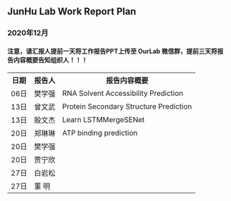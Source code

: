 
## JunHu Lab Work Report Plan

### 2020年12月



#### 注意，请汇报人提前一天将工作报告PPT上传至 OurLab 微信群，提前三天将报告内容概要告知组织人！！！
<html>
<body>

<table>
  <tr>
    <th>日期</th>
    <th>报告人</th>
    <th>报告内容概要</th>    
  </tr>
  <tr>
    <td>06日</td>
    <td>樊学强</td>
    <td>RNA Solvent Accessibility Prediction</td>
  </tr>
  <tr>
    <td>13日</td>
    <td>曾文武</td>
    <td>Protein Secondary Structure Prediction</td>
  </tr>
  <tr>
    <td>13日</td>
    <td>殷文杰</td>
    <td>Learn LSTMMergeSENet</td>
  </tr>
  <tr>
    <td>20日</td>
    <td>郑琳琳</td>
    <td>ATP binding prediction</td>
  </tr>
  <tr>
    <td>20日</td>
    <td>樊学强</td>
    <td></td>
  </tr>
  <tr>
    <td>20日</td>
    <td>贾宁欣</td>
    <td></td>
  </tr>
  <tr>
    <td>27日</td>
    <td>白岩松</td>
    <td></td>
  </tr>
  <tr>
    <td>27日</td>
    <td>董   明</td>
    <td></td>
  </tr>
  
  
</table>
</body>
</html>

